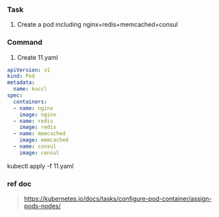 ### Task
1. Create a pod including nginx+redis+memcached+consul


### Command
1. Create 11.yaml
```yaml
apiVersion: v1
kind: Pod
metadata:
  name: kuccl
spec:
  containers:
  - name: nginx
    image: nginx
  - name: redis
    image: redis
  - name: memcached
    image: memcached
  - name: consul
    image: consul
```
kubectl apply -f 11.yaml


### ref doc
> https://kubernetes.io/docs/tasks/configure-pod-container/assign-pods-nodes/